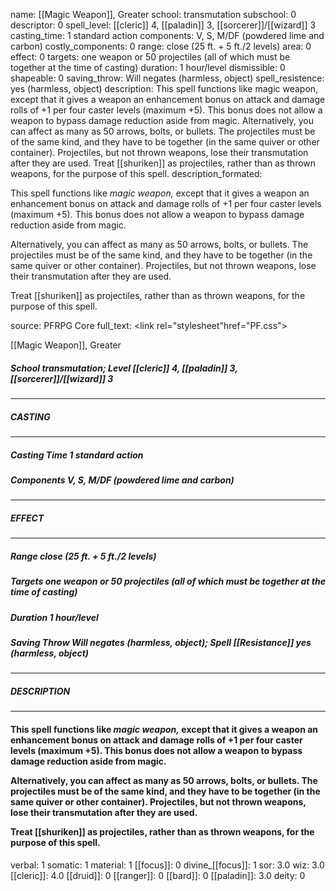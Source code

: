 name: [[Magic Weapon]], Greater
school: transmutation
subschool: 0
descriptor: 0
spell_level: [[cleric]] 4, [[paladin]] 3, [[sorcerer]]/[[wizard]] 3
casting_time: 1 standard action
components: V, S, M/DF (powdered lime and carbon)
costly_components: 0
range: close (25 ft. + 5 ft./2 levels)
area: 0
effect: 0
targets: one weapon or 50 projectiles (all of which must be together at the time of casting)
duration: 1 hour/level
dismissible: 0
shapeable: 0
saving_throw: Will negates (harmless, object)
spell_resistence: yes (harmless, object)
description: This spell functions like magic weapon, except that it gives a weapon an enhancement bonus on attack and damage rolls of +1 per four caster levels (maximum +5). This bonus does not allow a weapon to bypass damage reduction aside from magic.  Alternatively, you can affect as many as 50 arrows, bolts, or bullets. The projectiles must be of the same kind, and they have to be together (in the same quiver or other container). Projectiles, but not thrown weapons, lose their transmutation after they are used.  Treat [[shuriken]] as projectiles, rather than as thrown weapons, for the purpose of this spell.
description_formated: <p>This spell functions like <i>magic weapon,</i> except that it gives a weapon an enhancement bonus on attack and damage rolls of +1 per four caster levels (maximum +5). This bonus does not allow a weapon to bypass damage reduction aside from magic.</p><p>Alternatively, you can affect as many as 50 arrows, bolts, or bullets. The projectiles must be of the same kind, and they have to be together (in the same quiver or other container). Projectiles, but not thrown weapons, lose their transmutation after they are used.</p><p>Treat [[shuriken]] as projectiles, rather than as thrown weapons, for the purpose of this spell.</p>
source: PFRPG Core
full_text: <link rel="stylesheet"href="PF.css"><div class="heading"><p class="alignleft">[[Magic Weapon]], Greater</p><div style="clear: both;"></div></div><div><h5><b>School </b>transmutation; <b>Level </b>[[cleric]] 4, [[paladin]] 3, [[sorcerer]]/[[wizard]] 3</h5></div><hr/><div><h5><b>CASTING</b></h5></div><hr/><div><h5><b>Casting Time </b>1 standard action</h5><h5><b>Components </b>V, S, M/DF (powdered lime and carbon)</h5></div><hr/><div><h5><b>EFFECT</b></h5></div><hr/><div><h5><b>Range </b>close (25 ft. + 5 ft./2 levels)</h5><h5><b>Targets </b>one weapon or 50 projectiles (all of which must be together at the time of casting)</h5><h5><b>Duration </b>1 hour/level</h5><h5><b>Saving Throw </b>Will negates (harmless, object); <b>Spell [[Resistance]] </b>yes (harmless, object)</h5></div><hr/><div><h5><b>DESCRIPTION</b></h5></div><hr/><div><h4><p>This spell functions like <i>magic weapon,</i> except that it gives a weapon an enhancement bonus on attack and damage rolls of +1 per four caster levels (maximum +5). This bonus does not allow a weapon to bypass damage reduction aside from magic.</p><p>Alternatively, you can affect as many as 50 arrows, bolts, or bullets. The projectiles must be of the same kind, and they have to be together (in the same quiver or other container). Projectiles, but not thrown weapons, lose their transmutation after they are used.</p><p>Treat [[shuriken]] as projectiles, rather than as thrown weapons, for the purpose of this spell.</p></h4></div>
verbal: 1
somatic: 1
material: 1
[[focus]]: 0
divine_[[focus]]: 1
sor: 3.0
wiz: 3.0
[[cleric]]: 4.0
[[druid]]: 0
[[ranger]]: 0
[[bard]]: 0
[[paladin]]: 3.0
deity: 0
